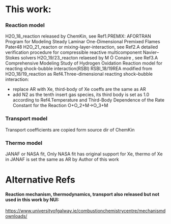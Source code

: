 # This work:

### Reaction model

H2O_18_reaction released by ChemKin, see Ref1.PREMIX: AFORTRAN Program for Modeling Steady Laminar One-Dimensional Premixed Flames Pater48
H2O_21_reacton or mixing-layer-interaction, see Ref2.A detailed verification procedure for compressible reactive
multicomponent Navier–Stokes solvers
H2O_19/23_reacton relaesed by M Ó Conaire , see Ref3.A Comprehensive Modeling Study of Hydrogen Oxidation
Reaction model for reacting shock-bubble interaction(RSBI) RSBI_18/19REA modified from H2O_18/19_reaction as Ref4.Three-dimensional reacting shock–bubble interaction:
- replace AR with Xe, third-body of Xe coeffs are the same as AR
- add N2 as the tenth insert gas species, its third body is set as 1.0 according to Ref4.Temperature and Third-Body Dependence of the Rate Constant for the Reaction O+O_2+M->O_3+M

### Transport model

Transport coefficients are copied form source dir of ChemKin

### Thermo model

JANAF or NASA fit, Only NASA fit has original support for Xe, thermo of Xe in JANAF is set the same as AR by Author of this work

# Alternative Refs

#### Reaction mechanism, thermodynamics, transport also released but not used in this work by NUI:

https://www.universityofgalway.ie/combustionchemistrycentre/mechanismdownloads/

